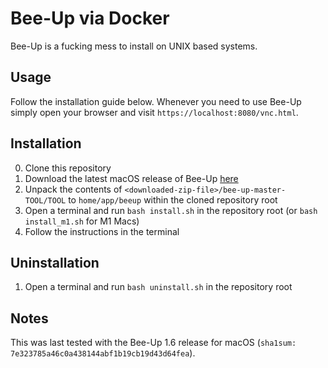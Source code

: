 # Bee-Up via Docker
Bee-Up is a fucking mess to install on UNIX based systems.

## Usage
Follow the installation guide below. Whenever you need to use Bee-Up simply open your browser and visit
`https://localhost:8080/vnc.html`.

## Installation
0) Clone this repository
1) Download the latest macOS release of Bee-Up [here](https://bee-up.omilab.org/activities/bee-up/#download)
2) Unpack the contents of `<downloaded-zip-file>/bee-up-master-TOOL/TOOL` to `home/app/beeup` within the cloned 
   repository root
3) Open a terminal and run `bash install.sh` in the repository root (or `bash install_m1.sh` for M1 Macs)
4) Follow the instructions in the terminal

## Uninstallation
1) Open a terminal and run `bash uninstall.sh` in the repository root

## Notes
This was last tested with the Bee-Up 1.6 release for macOS (`sha1sum: 7e323785a46c0a438144abf1b19cb19d43d64fea`).
